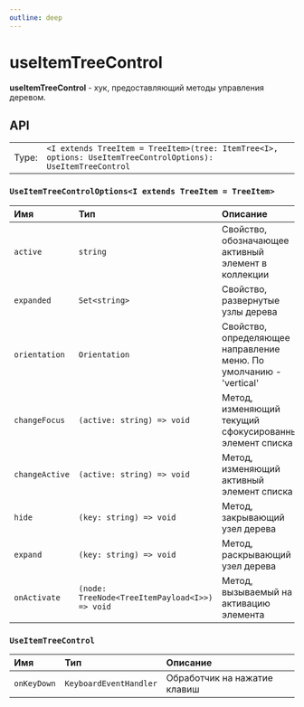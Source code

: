 ```yaml
---
outline: deep
---
```


# useItemTreeControl

**useItemTreeControl** - хук, предоставляющий методы управления деревом.

## API

|       |                                                                                                              |
| ----: |:-------------------------------------------------------------------------------------------------------------|
| Type: | `<I extends TreeItem = TreeItem>(tree: ItemTree<I>, options: UseItemTreeControlOptions): UseItemTreeControl` |

### `UseItemTreeControlOptions<I extends TreeItem = TreeItem>`

| Имя               | Тип      | Описание    |
|:-------------------|:-----------|:-----------|
| `active`  | `string`   | Свойство, обозначающее активный элемент в коллекции  | 
| `expanded`  | `Set<string>`   | Свойство, развернутые узлы дерева  | 
| `orientation`  | `Orientation`   | Свойство, определяющее направление меню. По умолчанию - 'vertical'  | 
| `changeFocus`  | `(active: string) => void`   | Метод, изменяющий текущий сфокусированный элемент списка  | 
| `changeActive`  | `(active: string) => void`   | Метод, изменяющий активный элемент списка  | 
| `hide`  | `(key: string) => void`   | Метод, закрывающий узел дерева  | 
| `expand`  | `(key: string) => void`   | Метод, раскрывающий узел дерева  | 
| `onActivate`  | `(node: TreeNode<TreeItemPayload<I>>) => void`   | Метод, вызываемый на активацию элемента  | 

### `UseItemTreeControl`

| Имя               | Тип      | Описание    |
|:-------------------|:-----------|:-----------|
| `onKeyDown`  | `KeyboardEventHandler`   | Обработчик на нажатие клавиш  | 
